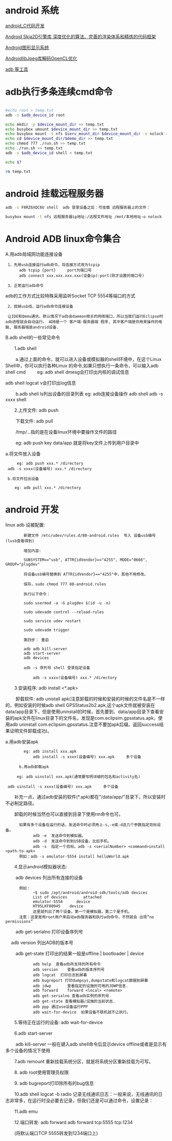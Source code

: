 # android 系统

[android_C代码开发](https://github.com/Ewenwan/ShiYanLou/blob/master/MCU/arm/android_C代码开发.md)

[Android Skia2D引擎库 深度优化的算法、完善的渲染体系和精炼的代码框架](https://blog.csdn.net/jxt1234and2010/article/list/3?)

[Android图形显示系统](https://blog.csdn.net/jxt1234and2010/article/details/44503019)

[AndroidlibJpeg库解码OpenCL优化](https://blog.csdn.net/jxt1234and2010/article/details/45200441)

[adb 等工具](https://blog.csdn.net/wbdwsqwwn/article/details/25201779)

# adb执行多条连续cmd命令

```sh

#echo root > temp.txt
adb -s $adb_device_id root

echo mkdir -p $device_mount_dir >> temp.txt
echo busybox umount $device_mount_dir >> temp.txt
echo busybox mount -t nfs $serv_mount_dir $device_mount_dir -o nolock >> temp.txt
echo cd $device_mount_dir/$demo_dir >> temp.txt
echo chmod 777 ./run.sh >> temp.txt
echo ./run.sh >> temp.txt
adb -s $adb_device_id shell < temp.txt

echo $?

rm temp.txt


```

# android 挂载远程服务器
```sh
adb -s F8RZ6XQC6U shell  adb 登录设备之后：可挂载 远程服务器上的文件：

busybox mount -t nfs 远程服务器ip地址:/远程文件地址 /mnt/本地地址-o nolock

```

# Android ADB linux命令集合

A.用adb局域网功能连接设备 

     1，先用usb连接运行adb命令，将连接方式改为tcpip 
          adb tcpip {port}     port为端口号
          adb connect xxx.xxx.xxx.xxx(设备ip):port(刚才设置的端口号) 
          
     3，正常运行adb命令 
     
  adb的工作方式比较特殊采用监听Socket TCP 5554等端口的方式
  
     2，拔掉usb线，运行adb命令连接设备 
     
     让IDE和Qemu通讯，默认情况下adb会daemon相关的网络端口，所以当我们运行Eclipse时adb进程就会自动运行。 ADB是一个 客户端-服务器端 程序, 其中客户端是你用来操作的电脑, 服务器端是android设备. 

B.adb shell的一些常见命令 

　　1.adb shell 

　　      a.通过上面的命令，就可以进入设备或模拟器的shell环境中，在这个Linux Shell中，你可以执行各种Linux 的命令,如果只想执行一条命令，可以输入adb shell cmd 
　　         eg: adb shell dmesg会打印出内核的调试信息  
           
adb shell logcat v会打印出log信息 

　　   b.adb shell ls列出设备的目录列表 
    eg: adb连接设备操作 
    adb shell 
    adb -s xxxx shell 

　　2.上传文件: adb push 
  
　　  下载文件: adb pull 
    
　　   /tmp/...指的是在设备linux环境中要操作文件的路径 
     
　　     eg: adb push key data/app 就是将key文件上传到用户目录中 
       
  a.将文件放入设备 
  
         eg: adb push xxx.* /directory 
     adb -s xxxx(设备编号) xxx.* /directory 
     
     b.将文件拉出设备 
     
        eg: adb pull xxx.* /directory  
        
# android 开发


linux adb 设被配置:

            新建文件 /etc/udev/rules.d/80-android.rules  写入 设备usb编号(lusb查看得到)

            增加内容:

            SUBSYSTEM=="usb", ATTR{idVendor}=="4255", MODE="0666", GROUP="plugdev"

            将设备usb编号替换到 ATTR{idVendor}=="4255"中，其他不用修改。

            保存，sudo chmod 777 80-android.rules

            执行以下命令：

            sudo usermod -a -G plugdev $(id -u -n)

            sudo udevadm control --reload-rules

            sudo service udev restart

            sudo udevadm trigger

            第四步： 重启

            adb adb kill-server
            adb start-server 
            adb devices
            
            adb -s 序列号 shell 登录指定设备
             
                adb -s xxxx(设备编号) xxx.* /directory 

　　3.安装程序: adb install <*.apk> 
  
　　  卸载软件: adb unistall apk(注意卸载的时候和安装的时候的文件名是不一样的，例如安装的时候adb shell GPSStatus2b2.apk,这个apk文件就被安装在data/app目录下，但是使用uninstall的时候，首先要到、data/app目录下查看安装的apk文件在linux目录下的文件名，发现是com.eclipsim.gpsstatus.apk，使用adb uninstall com.eclipsim.gpsstatus.注意不要加apk后缀。返回success结果证明文件卸载成功)。 
    
  a.用adb安装apk 
  
            eg: adb install xxx.apk 
                adb install -s xxxx(设备编号) xxx.apk     多个设备 
                
          b.用adb卸载apk 
          
         eg: adb uinstall xxx.apk(通常要写明详细的包名和activity名) 
         
     adb uinstall -s xxxx(设备编号) xxx.apk     多个设备 
     
　　补充一点，通过adb安装的软件(*.apk)都在"/data/app/"目录下，所以安装时不必制定路径。 
  
　　卸载的时候当然也可以直接到目录下使用rm命令也可。 

          如果有多个设备在运行的话，发送命令时必须用上-s,-e或-d这几个参数指定目标设备。 
                adb -e  发送命令到模拟器。 
                adb -d  发送命令到到USB设备，比如手机。 
                adb -s  指定一个目标。adb -s <serialNumber> <command>install <path-to-apk> 
          例如：adb -s emulator-5554 install helloWorld.apk 

　　4.显示android模拟器状态:


　　 adb devices 列出所有连接的设备 
   
          例如： 
                ~$ sudo /opt/android/android-sdk/tools/adb devices 
                List of devices       attached 
                emulator-5554      device 
                HT95LKF00945    device 
                这里就列出了两个设备，第一个是模拟器，第二个是手机。 
          注意：这里是用root用户来启动adb服务器和执行adb命令，不然就会 出现“no permissions” 
          
　　 adb get-serialno 打印设备序列号 
   
　 adb version 列出ADB的版本号 
  
　　 adb get-state 打印出的结果一般是offline | bootloader | device 
   
                adb help  查看adb所支持的所有命令 
                adb version    查看adb的版本序列号 
                adb logcat  打印日志到屏幕 
                adb bugreport 打印dumpsys,dumpstate和logcat数据到屏幕 
                adb jdwp       查看指定的设施的可用的JDWP信息. 
                adb forward    forward <local> <remote> 
                adb get-serialno 查看adb实例的序列号. 
                adb get-state 查看模拟器/设施的当前状态. 
                adb ppp 通过use设备运行PPP 
                adb wait-for-device  如果设备不联机就不让执行。 

　　5.等待正在运行的设备: adb wait-for-device 

　　6.adb start-server 

　　 adb kill-server 一般在键入adb shell命令后显示device offline或者是显示有多个设备的情况下使用 

　　7.adb remount 重新挂载系统分区，就是将系统分区重新挂载为可写。 

　　8. adb root使用管理员权限 

　　9. adb bugreport打印除所有的bug信息 

　　10.adb shell logcat -b radio 记录无线通讯日志：一般来说，无线通讯的日志非常多，在运行时没必要去记录，但我们还是可以通过命令，设置记录： 

　　11.adb emu 

　　12.端口转发: adb forward adb forward tcp:5555 tcp:1234 

　　(将默认端口TCP 5555转发到1234端口上) 
